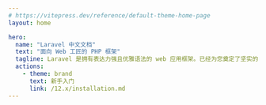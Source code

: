 ```yaml
---
# https://vitepress.dev/reference/default-theme-home-page
layout: home

hero:
  name: "Laravel 中文文档"
  text: "面向 Web 工匠的 PHP 框架"
  tagline: Laravel 是拥有表达力强且优雅语法的 web 应用框架。已经为您奠定了坚实的基础，使您能够专注于创造，而不必为琐事烦恼。
  actions:
    - theme: brand
      text: 新手入门
      link: /12.x/installation.md
---
```


